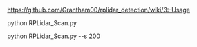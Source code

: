https://github.com/Grantham00/rplidar_detection/wiki/3:-Usage

python RPLidar_Scan.py

python RPLidar_Scan.py --s 200
